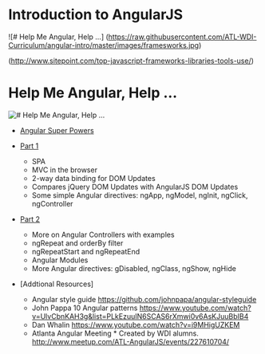 # Introduction to AngularJS

![#  Help Me Angular, Help ...]
(https://raw.githubusercontent.com/ATL-WDI-Curriculum/angular-intro/master/images/framesworks.jpg)


(http://www.sitepoint.com/top-javascript-frameworks-libraries-tools-use/)

#  Help Me Angular, Help ...

![#  Help Me Angular, Help ...](https://raw.githubusercontent.com/ATL-WDI-Curriculum/angular-intro/master/images/helpmeangular.jpg)


* [Angular Super Powers](https://github.com/ATL-WDI-Curriculum/angular-intro/blob/master/Best_Of_Angular.MD)

* [Part 1](https://github.com/ATL-WDI-Curriculum/angular-intro/blob/master/part-1.md)
  - SPA
  - MVC in the browser
  - 2-way data binding for DOM Updates
  - Compares jQuery DOM Updates with AngularJS DOM Updates
  - Some simple Angular directives: ngApp, ngModel, ngInit, ngClick, ngController

* [Part 2](https://github.com/ATL-WDI-Curriculum/angular-intro/blob/master/part-2.md)
  - More on Angular Controllers with examples
  - ngRepeat and orderBy filter
  - ngRepeatStart and ngRepeatEnd
  - Angular Modules
  - More Angular directives: gDisabled, ngClass, ngShow, ngHide

* [Addtional Resources]
  - Angular style guide 
      https://github.com/johnpapa/angular-styleguide
  - John Pappa 10 Angular patterns
      https://www.youtube.com/watch?v=UlvCbnKAH3g&list=PLkEzuuIN6SCAS6rXmwi0v6AsKJuuBbIB4
  - Dan Whalin
      https://www.youtube.com/watch?v=i9MHigUZKEM
  - Atlanta Angular Meeting * Created by WDI alumns.
    http://www.meetup.com/ATL-AngularJS/events/227610704/
  